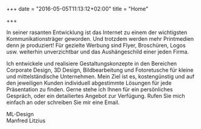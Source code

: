 +++
date = "2016-05-05T11:13:12+02:00"
title = "Home"

+++

In seiner rasanten Entwicklung ist das Internet zu einem der wichtigsten Kommunikationsträger geworden. Und trotzdem werden mehr Printmedien denn je produziert! Für gezielte Werbung sind Flyer, Broschüren, Logos usw. weiterhin unverzichtbar und das Aushängeschild einer jeden Firma.
 
Ich entwickele und realisiere Gestaltungskonzepte in den Bereichen Corporate Design, 3D Design, Bildbearbeitung und Fotoretusche für kleine und mittelständische Unternehmen. Mein Ziel ist es, kostengünstig und auf den jeweiligen Kunden individuell abgestimmte Lösungen für jede Präsentation zu finden. Gerne stehe ich Ihnen für ein persönliches Gespräch, oder ein detailiertes Angebot zur Verfügung. Rufen Sie mich einfach an oder schreiben Sie mir eine Email.
 
ML-Design  
Manfred Litzius